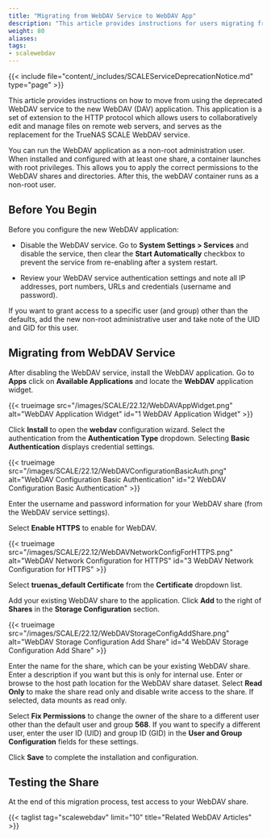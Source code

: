 ```yaml
---
title: "Migrating from WebDAV Service to WebDAV App"
description: "This article provides instructions for users migrating from the SCALE WebDAV service to the new WebDAV (DAV) application." 
weight: 80
aliases:
tags:
- scalewebdav
---
```



{{< include file="content/_includes/SCALEServiceDeprecationNotice.md" type="page" >}}

This article provides instructions on how to move from using the deprecated WebDAV service to the new WebDAV (DAV) application. 
This application is a set of extension to the HTTP protocol which allows users to collaboratively edit and manage files on remote web servers, and serves as the replacement for the TrueNAS SCALE WebDAV service. 

You can run the WebDAV application as a non-root administration user. 
When installed and configured with at least one share, a container launches with root privileges. 
This allows you to apply the correct permissions to the WebDAV shares and directories. 
After this, the webDAV container runs as a non-root user.

## Before You Begin

Before you configure the new WebDAV application:

* Disable the WebDAV service.
  Go to **System Settings > Services** and disable the service, then clear the **Start Automatically** checkbox to prevent the service from re-enabling after a system restart.

* Review your WebDAV service authentication settings and note all IP addresses, port numbers, URLs and credentials (username and password).

If you want to grant access to a specific user (and group) other than the defaults, add the new non-root administrative user and take note of the UID and GID for this user.

## Migrating from WebDAV Service

After disabling the WebDAV service, install the WebDAV application. 
Go to **Apps** click on **Available Applications** and locate the **WebDAV** application widget.

{{< trueimage src="/images/SCALE/22.12/WebDAVAppWidget.png" alt="WebDAV Application Widget" id="1 WebDAV Application Widget" >}}

Click **Install** to open the **webdav** configuration wizard.
Select the authentication from the **Authentication Type** dropdown. Selecting **Basic Authentication** displays credential settings.

{{< trueimage src="/images/SCALE/22.12/WebDAVConfigurationBasicAuth.png" alt="WebDAV Configuration Basic Authentication" id="2 WebDAV Configuration Basic Authentication" >}}

Enter the username and password information for your WebDAV share (from the WebDAV service settings).

Select **Enable HTTPS** to enable for WebDAV. 

{{< trueimage src="/images/SCALE/22.12/WebDAVNetworkConfigForHTTPS.png" alt="WebDAV Network Configuration for HTTPS" id="3 WebDAV Network Configuration for HTTPS" >}}

Select **truenas_default Certificate** from the **Certificate** dropdown list.

Add your existing WebDAV share to the application.
Click **Add** to the right of **Shares** in the **Storage Configuration** section. 

{{< trueimage src="/images/SCALE/22.12/WebDAVStorageConfigAddShare.png" alt="WebDAV Storage Configuration Add Share" id="4 WebDAV Storage Configuration Add Share" >}}

Enter the name for the share, which can be your existing WebDAV share. 
Enter a description if you want but this is only for internal use.
Enter or browse to the host path location for the WebDAV share dataset. 
Select **Read Only** to make the share read only and disable write access to the share. If selected, data mounts as read only. 

Select **Fix Permissions** to change the owner of the share to a different user other than the default user and group **568**. 
If you want to specify a different user, enter the user ID (UID) and group ID (GID) in the **User and Group Configuration** fields for these settings.

Click **Save** to complete the installation and configuration.

## Testing the Share

At the end of this migration process, test access to your WebDAV share.

{{< taglist tag="scalewebdav" limit="10" title="Related WebDAV Articles" >}}